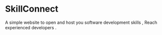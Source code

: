 # SkillConnect
A simple website to open and host you software development skills , Reach experienced developers . 
